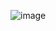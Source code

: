 ![image](https://github.com/RuCyberneticc/Java_2_semmester/assets/113426639/0238b84a-f4e1-47fb-972e-7a33fc89b3a4)
